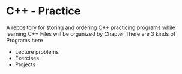 # C++ - Practice
A repository for storing and ordering C++ practicing programs while learning C++
Files will be organized by Chapter
There are 3 kinds of Programs here
- Lecture problems
- Exercises
- Projects
